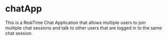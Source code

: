 # chatApp
This is a RealTime Chat Application that allows multiple users to join multiple chat sessions and talk to other users that are logged in to the same chat session.

